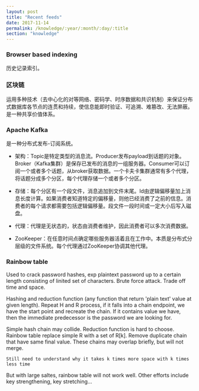 ```yaml
---
layout: post
title: "Recent feeds"
date: 2017-11-14
permalink: /knowledge/:year/:month/:day/:title
section: "knowledge"
---
```


### Browser based indexing
历史记录索引。

### 区块链
运用多种技术（去中心化的对等网络、密码学、时序数据和共识机制）来保证分布式数据库各节点的连贯和持续，使信息能即时验证、可追溯、难篡改、无法屏蔽。是一种共享价值体系。

### Apache Kafka
是一种分布式发布-订阅系统。

- 架构：Topic是特定类型的消息流。Producer发布payload到话题的对象。Broker（Kafka集群）是保存已发布的消息的一组服务器。Consumer可以订阅一个或者多个话题，从broker获取数据。一个卡夫卡集群通常有多个代理，将话题分成多个分区，每个代理存储一个或者多个分区。

- 存储：每个分区有一个段文件，消息追加到文件末尾。Id由逻辑偏移量加上消息长度计算。如果消费者知道特定的偏移量，则他已经消费了之前的信息。消费者的每个请求都需要包括逻辑偏移量。段文件一段时间或一定大小后写入磁盘。

- 代理：代理是无状态的，状态由消费者维护，因此消费者可以多次消费数据。

- ZooKeeper：在任意时间点确定哪些服务器活着且在工作中。本质是分布式分层级的文件系统。每个代理通过ZooKeeper协调其他代理。

### Rainbow table
Used to crack password hashes, exp plaintext password up to a certain length consisting of linited set of characters. Brute force attack. Trade off time and space.

Hashing and reduction function (any function that return 'plain text' value at given length). Repeat H and R process, if it falls into a chain endpoint, we have the start point and recreate the chain. If it contains value we have, then the immediate predecessor is the password we are looking for.

Simple hash chain may collide. Reduction function is hard to choose. Rainbow table replace simple R with a set of R[k]. Remove duplicate chain that have same final value. These chains may overlap briefly, but will not merge.

```
Still need to understand why it takes k times more space with k times less time
```

But with large saltes, rainbow table will not work well. Other efforts include key strengthening, key stretching...